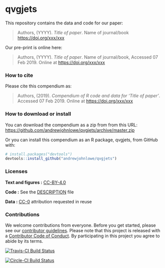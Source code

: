 
<!-- README.md is generated from README.Rmd. Please edit that file -->

# qvgjets

This repository contains the data and code for our paper:

> Authors, (YYYY). *Title of paper*. Name of journal/book
> <https://doi.org/xxx/xxx>

Our pre-print is online here:

> Authors, (YYYY). *Title of paper*. Name of journal/book, Accessed 07
> Feb 2019. Online at <https://doi.org/xxx/xxx>

### How to cite

Please cite this compendium as:

> Authors, (2019). *Compendium of R code and data for ‘Title of paper’*.
> Accessed 07 Feb 2019. Online at <https://doi.org/xxx/xxx>

### How to download or install

You can download the compendium as a zip from from this URL:
<https://github.com/andrewjohnlowe/qvgjets/archive/master.zip>

Or you can install this compendium as an R package, qvgjets, from GitHub
with:

``` r
# install.packages("devtools")
devtools::install_github("andrewjohnlowe/qvgjets")
```

### Licenses

**Text and figures :**
[CC-BY-4.0](http://creativecommons.org/licenses/by/4.0/)

**Code :** See the [DESCRIPTION](DESCRIPTION) file

**Data :** [CC-0](http://creativecommons.org/publicdomain/zero/1.0/)
attribution requested in reuse

### Contributions

We welcome contributions from everyone. Before you get started, please
see our [contributor guidelines](CONTRIBUTING.md). Please note that this
project is released with a [Contributor Code of Conduct](CONDUCT.md). By
participating in this project you agree to abide by its terms.

[![Travis-CI Build
Status](https://travis-ci.org/andrewjohnlowe/qvgjets.svg?branch=master)](https://travis-ci.org/andrewjohnlowe/qvgjets)

[![Circle-CI Build
Status](https://circleci.com/gh/andrewjohnlowe/qvgjets.svg?style=shield&circle-token=:circle-token)](https://circleci.com/gh/andrewjohnlowe/qvgjets)
